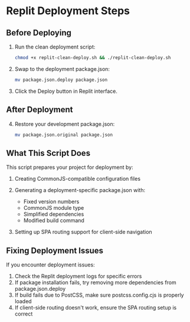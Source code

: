 # Replit Deployment Steps

## Before Deploying

1. Run the clean deployment script:
   ```bash
   chmod +x replit-clean-deploy.sh && ./replit-clean-deploy.sh
   ```

2. Swap to the deployment package.json:
   ```bash
   mv package.json.deploy package.json
   ```

3. Click the Deploy button in Replit interface.

## After Deployment

4. Restore your development package.json:
   ```bash
   mv package.json.original package.json
   ```

## What This Script Does

This script prepares your project for deployment by:

1. Creating CommonJS-compatible configuration files
2. Generating a deployment-specific package.json with:
   - Fixed version numbers
   - CommonJS module type
   - Simplified dependencies
   - Modified build command

3. Setting up SPA routing support for client-side navigation

## Fixing Deployment Issues

If you encounter deployment issues:

1. Check the Replit deployment logs for specific errors
2. If package installation fails, try removing more dependencies from package.json.deploy
3. If build fails due to PostCSS, make sure postcss.config.cjs is properly loaded
4. If client-side routing doesn't work, ensure the SPA routing setup is correct
